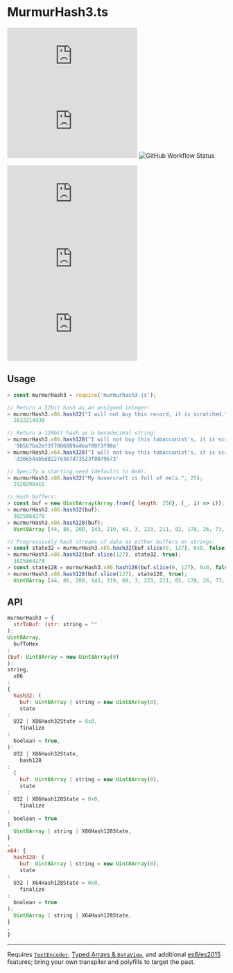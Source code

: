 # MurmurHash3.ts

![License](https://img.shields.io/github/license/reemus-dev/MurmurHash3.ts?style=for-the-badge)
![Codecov](https://img.shields.io/codecov/c/github/reemus-dev/MurmurHash3.ts?style=for-the-badge)
![GitHub Workflow Status](https://img.shields.io/github/actions/workflow/status/reemus-dev/MurmurHash3.ts/release.yml?style=for-the-badge)

![NPM Version](https://img.shields.io/npm/v/murmurhash3.ts?style=for-the-badge)
![NPM Bundle Size](https://img.shields.io/bundlephobia/min/murmurhash3.ts?style=for-the-badge)
![Type Definitions](https://img.shields.io/npm/types/murmurhash3.ts?style=for-the-badge)

## Usage

```javascript
> const murmurHash3 = require('murmurhash3.js');

// Return a 32bit hash as an unsigned integer:
> murmurHash3.x86.hash32("I will not buy this record, it is scratched.");
  2832214938

// Return a 128bit hash as a hexadecimal string:
> murmurHash3.x86.hash128("I will not buy this tobacconist's, it is scratched.");
  '9b5b7ba2ef3f7866889adeaf00f3f98e'
> murmurHash3.x64.hash128("I will not buy this tobacconist's, it is scratched.");
  'd30654abbd8227e367d73523f0079673'

// Specify a starting seed (defaults to 0x0):
> murmurHash3.x86.hash32("My hovercraft is full of eels.", 25);
  2520298415

// Hash buffers:
> const buf = new Uint8Array(Array.from({ length: 256}, (_, i) => i));
> murmurHash3.x86.hash32(buf);
  3825864278
> murmurHash3.x86.hash128(buf);
  Uint8Array [44, 86, 200, 143, 219, 69, 3, 223, 211, 82, 178, 26, 73, 76, 162, 192];

// Progressively hash streams of data as either buffers or strings:
> const state32 = murmurHash3.x86.hash32(buf.slice(0, 127), 0x0, false);
> murmurHash3.x86.hash32(buf.slice(127), state32, true);
  3825864278
> const state128 = murmurHash3.x86.hash128(buf.slice(0, 127), 0x0, false);
> murmurHash3.x86.hash128(buf.slice(127), state128, true);
  Uint8Array [44, 86, 200, 143, 219, 69, 3, 223, 211, 82, 178, 26, 73, 76, 162, 192];
```


## API

```javascript
murmurHash3 = {
  strToBuf: (str: string = ""
):
Uint8Array,
  bufToHex
:
(buf: Uint8Array = new Uint8Array(0)
):
string,
  x86
:
{
  hash32: (
    buf: Uint8Array | string = new Uint8Array(0),
    state
:
  U32 | X86Hash32State = 0x0,
    finalize
:
  boolean = true,
):
  U32 | X86Hash32State,
    hash128
:
  (
    buf: Uint8Array | string = new Uint8Array(0),
    state
:
  U32 | X86Hash128State = 0x0,
    finalize
:
  boolean = true
):
  Uint8Array | string | X86Hash128State,
}
,
x64: {
  hash128: (
    buf: Uint8Array | string = new Uint8Array(0),
    state
:
  U32 | X64Hash128State = 0x0,
    finalize
:
  boolean = true
):
  Uint8Array | string | X64Hash128State,
}
,
}
```


- - -

Requires [`TextEncoder`](https://caniuse.com/#feat=textencoder),
[Typed Arrays & `DataView`](https://caniuse.com/#feat=typedarrays), and additional
[es6/es2015](https://caniuse.com/#feat=es6) features; bring your own transpiler and
polyfills to target the past.
